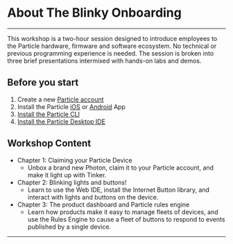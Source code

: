 # About The Blinky Onboarding

---

This workshop is a two-hour session designed to introduce employees to the Particle hardware, firmware and software ecosystem. No technical or previous programming experience is needed. The session is broken into three brief presentations intermixed with hands-on labs and demos.

## Before you start

1.  Create a new [Particle account](https://login.particle.io/signup)
2.  Install the Particle [iOS](https://itunes.apple.com/us/app/particle-build-photon-electron/id991459054?ls=1&mt=8) or [Android](https://play.google.com/store/apps/details?id=io.particle.android.app) App
3.  [Install the Particle CLI](https://docs.particle.io/guide/getting-started/connect/photon/#install-the-particle-cli)
4.  [Install the Particle Desktop IDE](https://docs.particle.io/guide/tools-and-features/dev/)

## Workshop Content

- Chapter 1: Claiming your Particle Device
  - Unbox a brand new Photon, claim it to your Particle account, and make it light up with Tinker.
- Chapter 2: Blinking lights and buttons!
  - Learn to use the Web IDE, install the Internet Button library, and interact with lights and buttons on the device.
- Chapter 3: The product dashboard and Particle rules engine
  - Learn how products make it easy to manage fleets of devices, and use the Rules Engine to cause a fleet of buttons to respond to events published by a single device.

---
